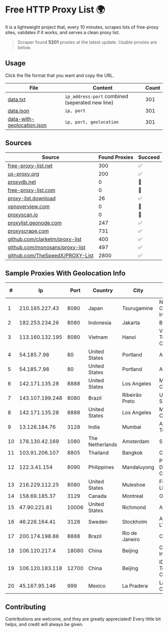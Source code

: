 
# Free HTTP Proxy List 🌍

It is a lightweight project that, every 10 minutes, scrapes lots of free-proxy sites, validates if it works, and serves a clean proxy list.


> Scraper found **5201** proxies at the latest update. Usable proxies are below.

## Usage

Click the file format that you want and copy the URL.


|File|Content|Count|
|----|-------|-----|
|[data.txt](https://raw.githubusercontent.com/themiralay/Proxy-List-World/master/data.txt)|`ip_address:port` combined (seperated new line)|301|
|[data.json](https://raw.githubusercontent.com/themiralay/Proxy-List-World/master/data.json)|`ip, port`|301|
|[data-with-geolocation.json](https://raw.githubusercontent.com/themiralay/Proxy-List-World/master/data-with-geolocation.json)|`ip, port, geolocation`|301|

## Sources

|Source|Found Proxies|Succeed|
|------|-------------|-------|
|[free-proxy-list.net](https://free-proxy-list.net)|300|✅|
|[us-proxy.org](https://www.us-proxy.org)|200|✅|
|[proxydb.net](http://proxydb.net)|0|🚫|
|[free-proxy-list.com](https://free-proxy-list.com/?page=&port=&type%5B%5D=http&type%5B%5D=https&up_time=0&search=Search)|0|🚫|
|[proxy-list.download](https://www.proxy-list.download/HTTP)|26|✅|
|[vpnoverview.com](https://vpnoverview.com/privacy/anonymous-browsing/free-proxy-servers)|0|🚫|
|[proxyscan.io](https://www.proxyscan.io)|0|🚫|
|[proxylist.geonode.com](https://proxylist.geonode.com/api/proxy-list?limit=300&page=1&sort_by=lastChecked&sort_type=desc&protocols=http,https)|247|✅|
|[proxyscrape.com](https://api.proxyscrape.com/v2/?request=displayproxies&protocol=http&timeout=10000&country=all&ssl=all&anonymity=all)|731|✅|
|[github.com/clarketm/proxy-list](https://raw.githubusercontent.com/clarketm/proxy-list/master/proxy-list-raw.txt)|400|✅|
|[github.com/monosans/proxy-list](https://raw.githubusercontent.com/monosans/proxy-list/main/proxies/http.txt)|497|✅|
|[github.com/TheSpeedX/PROXY-List](https://raw.githubusercontent.com/TheSpeedX/PROXY-List/master/http.txt)|2800|✅|


## Sample Proxies With Geolocation Info

|#|Ip|Port|Country|City|Internet Service Provider|
|-|--|----|-------|----|-------------------------|
|1|210.165.227.43|8080|Japan|Tsurugamine|NTT PC Communications, Inc.|
|2|182.253.234.26|8080|Indonesia|Jakarta|BIZNET|
|3|113.160.132.195|8080|Vietnam|Hanoi|VietNam Post and Telecom Corporation|
|4|54.185.7.98|80|United States|Portland|Amazon.com, Inc.|
|5|54.185.7.98|80|United States|Portland|Amazon.com, Inc.|
|6|142.171.135.28|8888|United States|Los Angeles|Multacom Corporation|
|7|143.107.199.248|8080|Brazil|Ribeirão Preto|Universidade De SAO Paulo|
|8|142.171.135.28|8888|United States|Los Angeles|Multacom Corporation|
|9|13.126.184.76|3128|India|Mumbai|Amazon Technologies Inc|
|10|178.130.42.169|1080|The Netherlands|Amsterdam|Servers Tech Fzco|
|11|103.91.206.107|8805|Thailand|Bangkok|Csne Co., Ltd.|
|12|122.3.41.154|8090|Philippines|Mandaluyong|Philippine Long Distance Telephone Co.|
|13|216.229.112.25|8080|United States|Muleshoe|Five Area Systems, LLC|
|14|158.69.185.37|3129|Canada|Montreal|OVH SAS|
|15|47.90.221.81|10006|United States|Richmond|Alibaba.com LLC|
|16|46.226.164.41|3128|Sweden|Stockholm|Aeza International LTD|
|17|200.174.198.86|8888|Brazil|Rio de Janeiro|Claro S.A|
|18|106.120.217.4|18080|China|Beijing|China Networks Inter-Exchange|
|19|106.120.183.118|12700|China|Beijing|IDC, China Telecommunications Corporation|
|20|45.167.95.146|999|Mexico|La Pradera|Lantointernet SA De CV|



## Contributing

Contributions are welcome, and they are greatly appreciated! Every
little bit helps, and credit will always be given.

